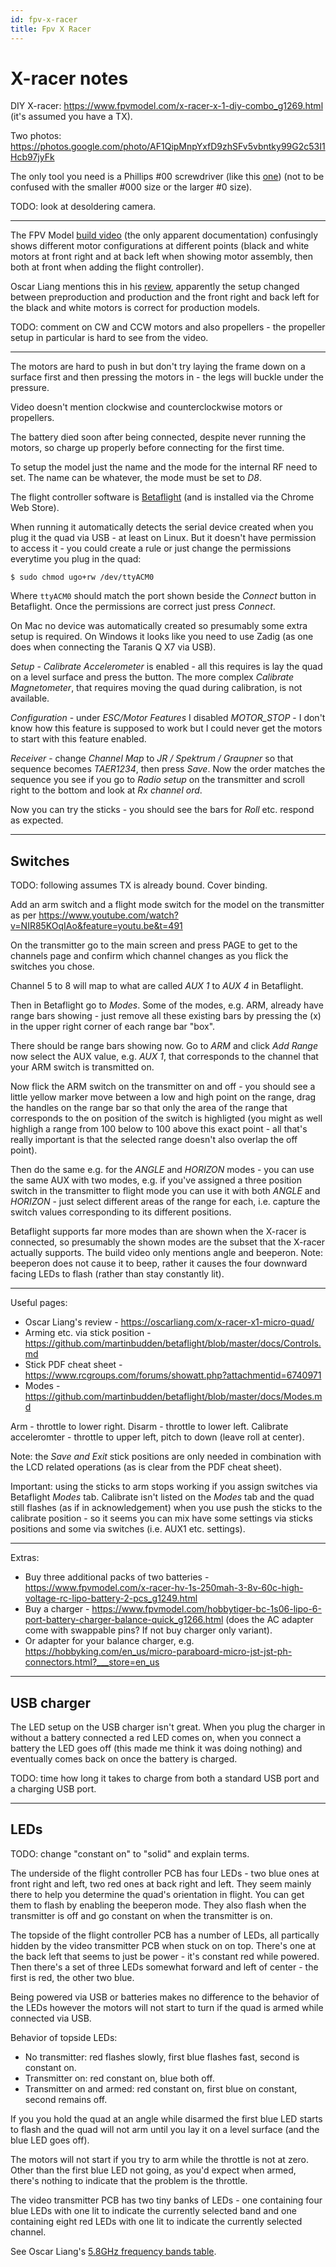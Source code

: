 ```yaml
---
id: fpv-x-racer
title: Fpv X Racer
---
```


X-racer notes
=============

DIY X-racer: <https://www.fpvmodel.com/x-racer-x-1-diy-combo_g1269.html> (it's assumed you have a TX).

Two photos: <https://photos.google.com/photo/AF1QipMnpYxfD9zhSFv5vbntky99G2c53I1Hcb97jyFk>

The only tool you need is a Phillips #00 screwdriver (like this [one](https://eustore.ifixit.com/en/Tools/Drivers-Wrenches/Phillips-00-Screwdriver-iFixit.html)) (not to be confused with the smaller #000 size or the larger #0 size).

TODO: look at desoldering camera.

---

The FPV Model [build video](https://www.youtube.com/watch?v=uFnxRmWBuGA) (the only apparent documentation) confusingly shows different motor configurations at different points (black and white motors at front right and at back left when showing motor assembly, then both at front when adding the flight controller).

Oscar Liang mentions this in his [review](https://oscarliang.com/x-racer-x1-micro-quad/), apparently the setup changed between preproduction and production and the front right and back left for the black and white motors is correct for production models.

TODO: comment on CW and CCW motors and also propellers - the propeller setup in particular is hard to see from the video.

---

The motors are hard to push in but don't try laying the frame down on a surface first and then pressing the motors in - the legs will buckle under the pressure.

Video doesn't mention clockwise and counterclockwise motors or propellers.

The battery died soon after being connected, despite never running the motors, so charge up properly before connecting for the first time.

To setup the model just the name and the mode for the internal RF need to set. The name can be whatever, the mode must be set to _D8_.

The flight controller software is [Betaflight](https://chrome.google.com/webstore/detail/betaflight-configurator/kdaghagfopacdngbohiknlhcocjccjao) (and is installed via the Chrome Web Store).

When running it automatically detects the serial device created when you plug it the quad via USB - at least on Linux. But it doesn't have permission to access it - you could create a rule or just change the permissions everytime you plug in the quad:

    $ sudo chmod ugo+rw /dev/ttyACM0

Where `ttyACM0` should match the port shown beside the _Connect_ button in Betaflight. Once the permissions are correct just press _Connect_.

On Mac no device was automatically created so presumably some extra setup is required. On Windows it looks like you need to use Zadig (as one does when connecting the Taranis Q X7 via USB).

_Setup_ - _Calibrate Accelerometer_ is enabled - all this requires is lay the quad on a level surface and press the button. The more complex _Calibrate Magnetometer_, that requires moving the quad during calibration, is not available.

_Configuration_ - under _ESC/Motor Features_ I disabled _MOTOR_STOP_ - I don't know how this feature is supposed to work but I could never get the motors to start with this feature enabled.

_Receiver_ - change _Channel Map_ to _JR / Spektrum / Graupner_ so that sequence becomes _TAER1234_, then press _Save_. Now the order matches the sequence you see if you go to _Radio setup_ on the transmitter and scroll right to the bottom and look at _Rx channel ord_.

Now you can try the sticks - you should see the bars for _Roll_ etc. respond as expected.

---

Switches
--------

TODO: following assumes TX is already bound. Cover binding.

Add an arm switch and a flight mode switch for the model on the transmitter as per <https://www.youtube.com/watch?v=NIR85KOqIAo&feature=youtu.be&t=491>

On the transmitter go to the main screen and press PAGE to get to the channels page and confirm which channel changes as you flick the switches you chose.

Channel 5 to 8 will map to what are called _AUX 1_ to _AUX 4_ in Betaflight.

Then in Betaflight go to _Modes_. Some of the modes, e.g. ARM, already have range bars showing - just remove all these existing bars by pressing the (x) in the upper right corner of each range bar "box".

There should be range bars showing now. Go to _ARM_ and click _Add Range_ now select the AUX value, e.g. _AUX 1_, that corresponds to the channel that your ARM switch is transmitted on.

Now flick the ARM switch on the transmitter on and off - you should see a little yellow marker move between a low and high point on the range, drag the handles on the range bar so that only the area of the range that corresponds to the on position of the switch is highligted (you might as well highligh a range from 100 below to 100 above this exact point - all that's really important is that the selected range doesn't also overlap the off point).

Then do the same e.g. for the _ANGLE_ and _HORIZON_ modes - you can use the same AUX with two modes, e.g. if you've assigned a three position switch in the transmitter to flight mode you can use it with both _ANGLE_ and _HORIZON_ - just select different areas of the range for each, i.e. capture the switch values corresponding to its different positions.

Betaflight supports far more modes than are shown when the X-racer is connected, so presumably the shown modes are the subset that the X-racer actually supports. The build video only mentions angle and beeperon. Note: beeperon does not cause it to beep, rather it causes the four downward facing LEDs to flash (rather than stay constantly lit).

---

Useful pages:

* Oscar Liang's review - <https://oscarliang.com/x-racer-x1-micro-quad/>
* Arming etc. via stick position - <https://github.com/martinbudden/betaflight/blob/master/docs/Controls.md>
* Stick PDF cheat sheet - <https://www.rcgroups.com/forums/showatt.php?attachmentid=6740971>
* Modes - <https://github.com/martinbudden/betaflight/blob/master/docs/Modes.md>

Arm - throttle to lower right.
Disarm - throttle to lower left.
Calibrate acceleromter - throttle to upper left, pitch to down (leave roll at center).

Note: the _Save and Exit_ stick positions are only needed in combination with the LCD related operations (as is clear from the PDF cheat sheet).

Important: using the sticks to arm stops working if you assign switches via Betaflight _Modes_ tab. Calibrate isn't listed on the _Modes_ tab and the quad still flashes (as if in acknowledgement) when you use push the sticks to the calibrate position - so it seems you can mix have some settings via sticks positions and some via switches (i.e. AUX1 etc. settings).

---

Extras:

* Buy three additional packs of two batteries - <https://www.fpvmodel.com/x-racer-hv-1s-250mah-3-8v-60c-high-voltage-rc-lipo-battery-2-pcs_g1249.html>
* Buy a charger - <https://www.fpvmodel.com/hobbytiger-bc-1s06-lipo-6-port-battery-charger-balance-quick_g1266.html> (does the AC adapter come with swappable pins? If not buy charger only variant).
* Or adapter for your balance charger, e.g. <https://hobbyking.com/en_us/micro-paraboard-micro-jst-jst-ph-connectors.html?___store=en_us>

---

USB charger
-----------

The LED setup on the USB charger isn't great. When you plug the charger in without a battery connected a red LED comes on, when you connect a battery the LED goes off (this made me think it was doing nothing) and eventually comes back on once the battery is charged.

TODO: time how long it takes to charge from both a standard USB port and a charging USB port.

---

LEDs
----

TODO: change "constant on" to "solid" and explain terms.

The underside of the flight controller PCB has four LEDs - two blue ones at front right and left, two red ones at back right and left. They seem mainly there to help you determine the quad's orientation in flight. You can get them to flash by enabling the beeperon mode. They also flash when the transmitter is off and go constant on when the transmitter is on.

The topside of the flight controller PCB has a number of LEDs, all partically hidden by the video transmitter PCB when stuck on on top. There's one at the back left that seems to just be power - it's constant red while powered. Then there's a set of three LEDs somewhat forward and left of center - the first is red, the other two blue.

Being powered via USB or batteries makes no difference to the behavior of the LEDs however the motors will not start to turn if the quad is armed while connected via USB.

Behavior of topside LEDs:

* No transmitter: red flashes slowly, first blue flashes fast, second is constant on.
* Transmitter on: red constant on, blue both off.
* Transmitter on and armed: red constant on, first blue on constant, second remains off.

If you you hold the quad at an angle while disarmed the first blue LED starts to flash and the quad will not arm until you lay it on a level surface (and the blue LED goes off).

The motors will not start if you try to arm while the throttle is not at zero. Other than the first blue LED not going, as you'd expect when armed, there's nothing to indicate that the problem is the throttle.

The video transmitter PCB has two tiny banks of LEDs - one containing four blue LEDs with one lit to indicate the currently selected band and one containing eight red LEDs with one lit to indicate the currently selected channel.

See Oscar Liang's [5.8GHz frequency bands table](https://oscarliang.com/5-8ghz-frequency-bands-b-e-f-different-brand/).
